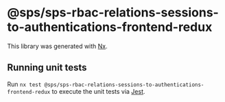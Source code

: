 # @sps/sps-rbac-relations-sessions-to-authentications-frontend-redux

This library was generated with [Nx](https://nx.dev).

## Running unit tests

Run `nx test @sps/sps-rbac-relations-sessions-to-authentications-frontend-redux` to execute the unit tests via [Jest](https://jestjs.io).
